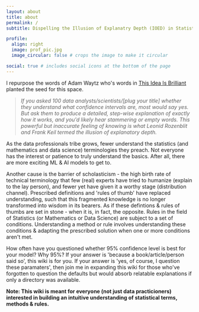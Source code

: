 ```yaml
---
layout: about
title: about
permalink: /
subtitle: Dispelling the Illusion of Explanatry Depth (IOED) in Statistics

profile:
  align: right
  image: prof_pic.jpg
  image_circular: false # crops the image to make it circular

social: true # includes social icons at the bottom of the page
---
```


I repurpose the words of Adam Waytz who's words in [This Idea Is Brilliant](https://www.edge.org/conversation/john_brockman-this-idea-is-brilliant) planted the seed for this space.
> *If you asked 100 data analysts/scientists/[plug your title] whether they understand what confidence intervals are, most would say yes. But ask them to produce a detailed, step-wise explanation of exactly how it works, and you'd likely hear stammering or empty words. This powerful but inaccurate feeling of knowing is what Leonid Rozenblit and Frank Keil termed the illusion of explanatory depth.*

As the data professionals tribe grows, fewer understand the statistics (and mathematics and data science) terminologies they preach. Not everyone has the interest or patience to truly understand the basics. After all, there are more exciting ML & AI models to get to.

Another cause is the barrier of scholasticism - the high birth rate of technical terminology that few (real) experts have tried to humanize (explain to the lay person), and fewer yet have given it a worthy stage (distribution channel). Prescribed definitions and 'rules of thumb' have replaced understanding, such that this fragmented knowledge is no longer transformed into wisdom in its bearers. As if these defintions & rules of thumbs are set in stone - when it is, in fact, the opposite. Rules in the field of Statistics (or Mathematics or Data Science) are subject to a set of conditions. Understanding a method or rule involves understanding these conditions & adapting the prescribed solution when one or more conditions aren't met. 

How often have you questioned whether 95% confidence level is best for your model? Why 95%? If your answer is 'because a book/article/person said so', this wiki is for you. If your answer is 'yes, of course, I question these paramaters', then join me in expanding this wiki for those who've forgotten to question the defaults but would absorb relatable explanations if only a directory was available.

**Note: This wiki is meant for everyone (not just data practicioners) interested in building an intuitive understanding of statistical terms, methods & rules.**

<!-- frontmatter section commented out
subtitle: <a href='#'>Affiliations</a>. Address. Contacts. Motto. Etc. -->
